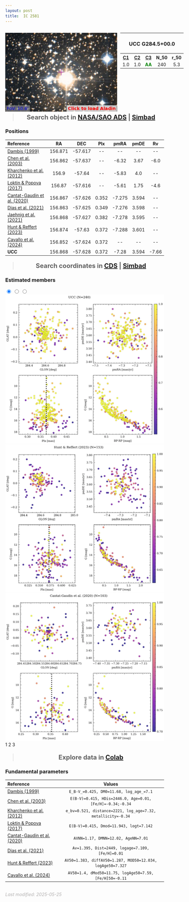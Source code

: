 ```yaml
---
layout: post
title:  IC 2581
---
```

<div style="display: flex; justify-content: space-between; width:720px;height:250px">
<div style="text-align: center;">

<!-- Static image + data attributes for FOV and target -->
<img id="aladin_img"
     data-umami-event="aladin_load"
     src="https://raw.githubusercontent.com/ucc23/Q4P/main/plots/ic2581_aladin.webp"
     alt="Click to load Aladin Lite" 
     style="width:355px;height:250px; cursor: pointer;"
     data-fov="0.177" 
     data-target="156.868 -57.628"/>
<!-- Div to contain Aladin Lite viewer -->
<div id="aladin-lite-div" style="width:355px;height:250px;display:none;"></div>
<!-- Aladin Lite script (will be loaded after the image is clicked) -->
<script src="{{ site.baseurl }}/scripts/aladin_load.js"></script>

</div>
<!-- Left block -->

<table style="text-align: center; width:355px;height:250px;">
  <!-- Row 1 (title) -->
  <tr>
    <td colspan="5"><h3>UCC G284.5+00.0</h3></td>
  </tr>
  <!-- Row 2 -->
  <tr>
    <th><a href="https://ucc.ar/faq#what-are-the-c1-c2-and-c3-parameters" title="Photometric class">C1</a></th>
    <th><a href="https://ucc.ar/faq#what-are-the-c1-c2-and-c3-parameters" title="Density class">C2</a></th>
    <th><a href="https://ucc.ar/faq#what-are-the-c1-c2-and-c3-parameters" title="Combined class">C3</a></th>
    <th><div title="Stars with membership probability >50%">N_50</div></th>
    <th><div title="Radius that contains half the members [arcmin]">r_50</div></th>
  </tr>
  <!-- Row 3 -->
  <tr>
    <td>1.0</td>
    <td>1.0</td>
    <td><span style="color: green; font-weight: bold;">A</span><span style="color: green; font-weight: bold;">A</span></td>
    <td>240</td>
    <td>5.3</td>
  </tr>
</table>
</div>

> <p style="text-align:center; font-weight: bold; font-size:20px">Search object in <a data-umami-event="nasa_search" href="https://ui.adsabs.harvard.edu/search/q=%20collection%3Aastronomy%20body%3A%22IC%202581%22&sort=date%20desc%2C%20bibcode%20desc&p_=0" target="_blank">NASA/SAO ADS</a> | <a data-umami-event="simbad_search" href="https://simbad.cds.unistra.fr/simbad/sim-id-refs?Ident=ic2581" target="_blank">Simbad</a></p>


### Positions

| Reference    | RA    | DEC   | Plx  | pmRA  | pmDE   |  Rv  |
| :---         | :---: | :---: | :---: | :---: | :---: | :---: |
|[Dambis (1999)](https://ui.adsabs.harvard.edu/abs/1999AstL...25....7D) | 156.871 | -57.617 | -- | -- | -- | -- |
|[Chen et al. (2003)](https://ui.adsabs.harvard.edu/abs/2003AJ....125.1397C) | 156.862 | -57.637 | -- | -6.32 | 3.67 | -6.0 |
|[Kharchenko et al. (2012)](https://ui.adsabs.harvard.edu/abs/2012A%26A...543A.156K) | 156.9 | -57.64 | -- | -5.83 | 4.0 | -- |
|[Loktin & Popova (2017)](https://ui.adsabs.harvard.edu/abs/2017AstBu..72..257L) | 156.87 | -57.616 | -- | -5.61 | 1.75 | -4.6 |
|[Cantat-Gaudin et al. (2020)](https://ui.adsabs.harvard.edu/abs/2020A%26A...640A...1C) | 156.867 | -57.626 | 0.352 | -7.275 | 3.594 | -- |
|[Dias et al. (2021)](https://ui.adsabs.harvard.edu/abs/2021MNRAS.504..356D) | 156.863 | -57.625 | 0.349 | -7.276 | 3.598 | -- |
|[Jaehnig et al. (2021)](https://ui.adsabs.harvard.edu/abs/2021ApJ...923..129J) | 156.868 | -57.627 | 0.382 | -7.278 | 3.595 | -- |
|[Hunt & Reffert (2023)](https://ui.adsabs.harvard.edu/abs/2023A%26A...673A.114H) | 156.874 | -57.63 | 0.372 | -7.288 | 3.601 | -- |
|[Cavallo et al. (2024)](https://ui.adsabs.harvard.edu/abs/2024AJ....167...12C) | 156.852 | -57.624 | 0.372 | -- | -- | -- |
| **UCC** |156.868 | -57.628 | 0.372 | -7.28 | 3.594 | -7.66 |

> <p style="text-align:center; font-weight: bold; font-size:20px">Search coordinates in <a data-umami-event="cds_coord_search" href="https://cdsportal.u-strasbg.fr/?target=156.868,-57.628" target="_blank">CDS</a> | <a data-umami-event="simbad_coord_search" href="https://simbad.cds.unistra.fr/mobile/object_list.html?coord=156.868%20-57.628&output=json&radius=5&userEntry=ic2581" target="_blank">Simbad</a></p>

### Estimated members

<div class="carousel">
<input type="radio" name="radio-btn" id="slide1" checked>
<input type="radio" name="radio-btn" id="slide2">
<input type="radio" name="radio-btn" id="slide3">
<div class="slides">
<div class="slide">
<a href="https://raw.githubusercontent.com/ucc23/Q4P/main/plots/ic2581.webp" target="_blank">
<img src="https://raw.githubusercontent.com/ucc23/Q4P/main/plots/ic2581.webp" alt="IC 2581 UCC">
</a>
</div>
<div class="slide">
<a href="https://raw.githubusercontent.com/ucc23/Q4P/main/plots/ic2581_HUNT23.webp" target="_blank">
<img src="https://raw.githubusercontent.com/ucc23/Q4P/main/plots/ic2581_HUNT23.webp" alt="IC 2581 HUNT23">
</a>
</div>
<div class="slide">
<a href="https://raw.githubusercontent.com/ucc23/Q4P/main/plots/ic2581_CANTAT20.webp" target="_blank">
<img src="https://raw.githubusercontent.com/ucc23/Q4P/main/plots/ic2581_CANTAT20.webp" alt="IC 2581 CANTAT20">
</a>
</div>
</div>
<div class="indicators">
<label for="slide1">1</label>
<label for="slide2">2</label>
<label for="slide3">3</label>
</div>
</div>


> <p style="text-align:center; font-weight: bold; font-size:20px">Explore data in <a data-umami-event="colab" href="https://colab.research.google.com/github/ucc23/ucc/blob/main/assets/notebook.ipynb" target="_blank">Colab</a></p>


### Fundamental parameters

| Reference |  Values |
| :---         |     :---:      |
| [Dambis (1999)](https://ui.adsabs.harvard.edu/abs/1999AstL...25....7D) | `E_B-V_=0.425, DM0=11.68, log_age_=7.1` |
| [Chen et al. (2003)](https://ui.adsabs.harvard.edu/abs/2003AJ....125.1397C) | `E(B-V)=0.415, HDis=2446.0, Age=0.01, [Fe/H]=-0.34;-0.34` |
| [Kharchenko et al. (2012)](https://ui.adsabs.harvard.edu/abs/2012A%26A...543A.156K) | `e_bv=0.521, distance=2221, log_age=7.32, metallicity=-0.34` |
| [Loktin & Popova (2017)](https://ui.adsabs.harvard.edu/abs/2017AstBu..72..257L) | `E(B-V)=0.415, Dmod=11.943, logt=7.142` |
| [Cantat-Gaudin et al. (2020)](https://ui.adsabs.harvard.edu/abs/2020A%26A...640A...1C) | `AVNN=1.17, DMNN=12.02, AgeNN=7.01` |
| [Dias et al. (2021)](https://ui.adsabs.harvard.edu/abs/2021MNRAS.504..356D) | `Av=1.395, Dist=2449, logage=7.109, [Fe/H]=0.01` |
| [Hunt & Reffert (2023)](https://ui.adsabs.harvard.edu/abs/2023A%26A...673A.114H) | `AV50=1.383, diffAV50=1.287, MOD50=12.034, logAge50=7.327` |
| [Cavallo et al. (2024)](https://ui.adsabs.harvard.edu/abs/2024AJ....167...12C) | `AV50=1.4, dMod50=11.75, logAge50=7.59, [Fe/H]50=-0.11` |

<br>
<font color="b3b1b1"><i>Last modified: 2025-05-25</i></font>

